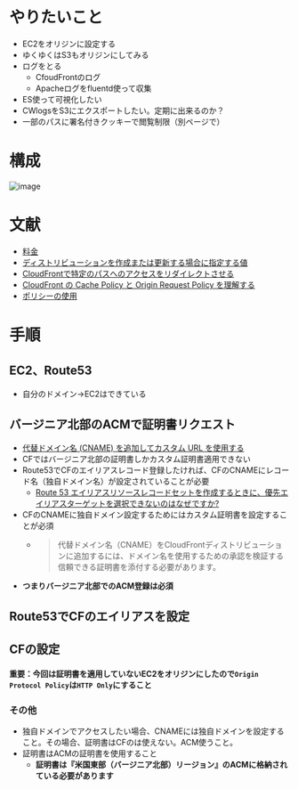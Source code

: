 # やりたいこと
- EC2をオリジンに設定する
- ゆくゆくはS3もオリジンにしてみる
- ログをとる
  - CfoudFrontのログ
  - Apacheログをfluentd使って収集
- ES使って可視化したい
- CWlogsをS3にエクスポートしたい。定期に出来るのか？
- 一部のパスに署名付きクッキーで閲覧制限（別ページで）

# 構成
![image](https://user-images.githubusercontent.com/60077121/108596589-5533a200-73c9-11eb-82ec-2011ba9a84f0.png)

# 文献
- [料金](https://aws.amazon.com/jp/cloudfront/pricing/)
- [ディストリビューションを作成または更新する場合に指定する値](https://docs.aws.amazon.com/ja_jp/AmazonCloudFront/latest/DeveloperGuide/distribution-web-values-specify.html)
- [CloudFrontで特定のパスへのアクセスをリダイレクトさせる](https://dev.classmethod.jp/articles/cloudfront-redirect/)
- [CloudFront の Cache Policy と Origin Request Policy を理解する](https://qiita.com/t-kigi/items/6d7cfccdb629690b8d29)
- [ポリシーの使用](https://docs.aws.amazon.com/ja_jp/AmazonCloudFront/latest/DeveloperGuide/working-with-policies.html)
# 手順

## EC2、Route53
- 自分のドメイン→EC2はできている

## バージニア北部のACMで証明書リクエスト
- [代替ドメイン名 (CNAME) を追加してカスタム URL を使用する](https://docs.aws.amazon.com/ja_jp/AmazonCloudFront/latest/DeveloperGuide/CNAMEs.html)
- CFではバージニア北部の証明書しかカスタム証明書適用できない
- Route53でCFのエイリアスレコード登録したければ、CFのCNAMEにレコード名（独自ドメイン名）が設定されていることが必要
  - [Route 53 エイリアスリソースレコードセットを作成するときに、優先エイリアスターゲットを選択できないのはなぜですか?](https://aws.amazon.com/jp/premiumsupport/knowledge-center/route-53-no-targets/)
- CFのCNAMEに独自ドメイン設定するためにはカスタム証明書を設定することが必須
  - >代替ドメイン名（CNAME）をCloudFrontディストリビューションに追加するには、ドメイン名を使用するための承認を検証する信頼できる証明書を添付する必要があります。
- **つまりバージニア北部でのACM登録は必須**

## Route53でCFのエイリアスを設定
## CFの設定
#### 重要：今回は証明書を適用していないEC2をオリジンにしたので`Origin Protocol Policy`は`HTTP Only`にすること
### その他
- 独自ドメインでアクセスしたい場合、CNAMEには独自ドメインを設定すること。その場合、証明書はCFのは使えない。ACM使うこと。
- 証明書はACMの証明書を使用すること
  - **証明書は『米国東部（バージニア北部）リージョン』のACMに格納されている必要があります** 


  
  
  
  
  
